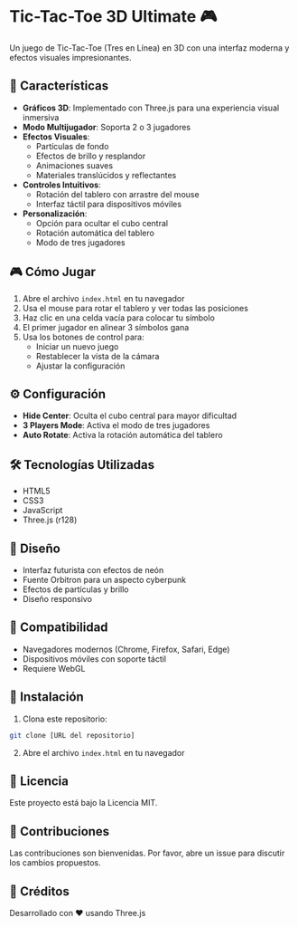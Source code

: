 # Tic-Tac-Toe 3D Ultimate 🎮

Un juego de Tic-Tac-Toe (Tres en Línea) en 3D con una interfaz moderna y efectos visuales impresionantes.

## 🌟 Características

- **Gráficos 3D**: Implementado con Three.js para una experiencia visual inmersiva
- **Modo Multijugador**: Soporta 2 o 3 jugadores
- **Efectos Visuales**:
  - Partículas de fondo
  - Efectos de brillo y resplandor
  - Animaciones suaves
  - Materiales translúcidos y reflectantes
- **Controles Intuitivos**:
  - Rotación del tablero con arrastre del mouse
  - Interfaz táctil para dispositivos móviles
- **Personalización**:
  - Opción para ocultar el cubo central
  - Rotación automática del tablero
  - Modo de tres jugadores

## 🎮 Cómo Jugar

1. Abre el archivo `index.html` en tu navegador
2. Usa el mouse para rotar el tablero y ver todas las posiciones
3. Haz clic en una celda vacía para colocar tu símbolo
4. El primer jugador en alinear 3 símbolos gana
5. Usa los botones de control para:
   - Iniciar un nuevo juego
   - Restablecer la vista de la cámara
   - Ajustar la configuración

## ⚙️ Configuración

- **Hide Center**: Oculta el cubo central para mayor dificultad
- **3 Players Mode**: Activa el modo de tres jugadores
- **Auto Rotate**: Activa la rotación automática del tablero

## 🛠️ Tecnologías Utilizadas

- HTML5
- CSS3
- JavaScript
- Three.js (r128)

## 🎨 Diseño

- Interfaz futurista con efectos de neón
- Fuente Orbitron para un aspecto cyberpunk
- Efectos de partículas y brillo
- Diseño responsivo

## 📱 Compatibilidad

- Navegadores modernos (Chrome, Firefox, Safari, Edge)
- Dispositivos móviles con soporte táctil
- Requiere WebGL

## 🚀 Instalación

1. Clona este repositorio:
```bash
git clone [URL del repositorio]
```

2. Abre el archivo `index.html` en tu navegador

## 📝 Licencia

Este proyecto está bajo la Licencia MIT.

## 👥 Contribuciones

Las contribuciones son bienvenidas. Por favor, abre un issue para discutir los cambios propuestos.

## 🙏 Créditos

Desarrollado con ❤️ usando Three.js 